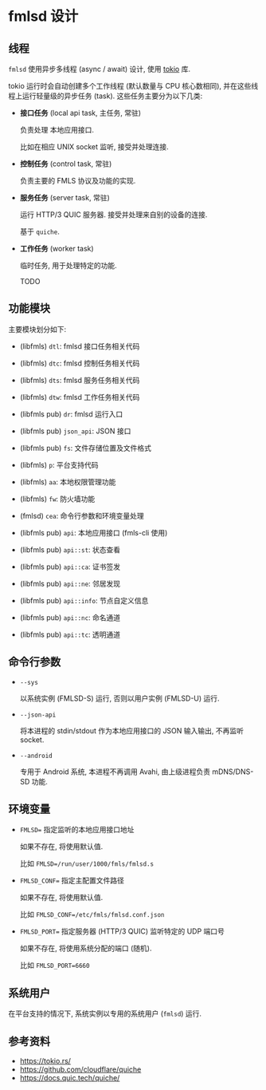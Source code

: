 # fmlsd 设计

## 线程

`fmlsd` 使用异步多线程 (async / await) 设计, 使用 [tokio](https://tokio.rs/) 库.

tokio 运行时会自动创建多个工作线程 (默认数量与 CPU 核心数相同),
并在这些线程上运行轻量级的异步任务 (task). 这些任务主要分为以下几类:

- **接口任务** (local api task, 主任务, 常驻)

  负责处理 本地应用接口.

  比如在相应 UNIX socket 监听, 接受并处理连接.

- **控制任务** (control task, 常驻)

  负责主要的 FMLS 协议及功能的实现.

- **服务任务** (server task, 常驻)

  运行 HTTP/3 QUIC 服务器. 接受并处理来自别的设备的连接.

  基于 `quiche`.

- **工作任务** (worker task)

  临时任务, 用于处理特定的功能.

  TODO

## 功能模块

主要模块划分如下:

- (libfmls) `dtl`: fmlsd 接口任务相关代码

- (libfmls) `dtc`: fmlsd 控制任务相关代码

- (libfmls) `dts`: fmlsd 服务任务相关代码

- (libfmls) `dtw`: fmlsd 工作任务相关代码

- (libfmls pub) `dr`: fmlsd 运行入口

- (libfmls pub) `json_api`: JSON 接口

- (libfmls pub) `fs`: 文件存储位置及文件格式

- (libfmls) `p`: 平台支持代码

- (libfmls) `aa`: 本地权限管理功能

- (libfmls) `fw`: 防火墙功能

- (fmlsd) `cea`: 命令行参数和环境变量处理

- (libfmls pub) `api`: 本地应用接口 (fmls-cli 使用)

- (libfmls pub) `api::st`: 状态查看

- (libfmls pub) `api::ca`: 证书签发

- (libfmls pub) `api::ne`: 邻居发现

- (libfmls pub) `api::info`: 节点自定义信息

- (libfmls pub) `api::nc`: 命名通道

- (libfmls pub) `api::tc`: 透明通道

## 命令行参数

- `--sys`

  以系统实例 (FMLSD-S) 运行, 否则以用户实例 (FMLSD-U) 运行.

- `--json-api`

  将本进程的 stdin/stdout 作为本地应用接口的 JSON 输入输出, 不再监听 socket.

- `--android`

  专用于 Android 系统, 本进程不再调用 Avahi, 由上级进程负责 mDNS/DNS-SD 功能.

## 环境变量

- `FMLSD=` 指定监听的本地应用接口地址

  如果不存在, 将使用默认值.

  比如 `FMLSD=/run/user/1000/fmls/fmlsd.s`

- `FMLSD_CONF=` 指定主配置文件路径

  如果不存在, 将使用默认值.

  比如 `FMLSD_CONF=/etc/fmls/fmlsd.conf.json`

- `FMLSD_PORT=` 指定服务器 (HTTP/3 QUIC) 监听特定的 UDP 端口号

  如果不存在, 将使用系统分配的端口 (随机).

  比如 `FMLSD_PORT=6660`

## 系统用户

在平台支持的情况下, 系统实例以专用的系统用户 (`fmlsd`) 运行.

## 参考资料

- <https://tokio.rs/>
- <https://github.com/cloudflare/quiche>
- <https://docs.quic.tech/quiche/>
